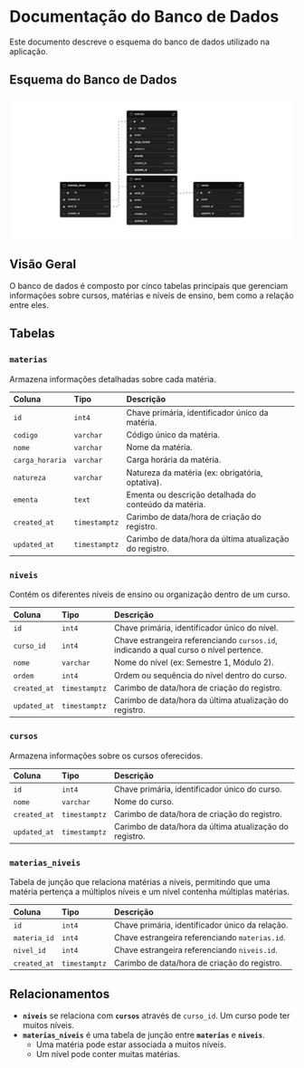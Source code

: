 # Documentação do Banco de Dados

Este documento descreve o esquema do banco de dados utilizado na aplicação.

## Esquema do Banco de Dados

![Esquema do Banco de Dados](/assets/supabase-schema-lijmhbstgdinsukovyfl.png)

## Visão Geral

O banco de dados é composto por cinco tabelas principais que gerenciam informações sobre cursos, matérias e níveis de ensino, bem como a relação entre eles.

## Tabelas

### `materias`

Armazena informações detalhadas sobre cada matéria.

| Coluna        | Tipo       | Descrição                                         |
| :------------ | :--------- | :------------------------------------------------ |
| `id`          | `int4`     | Chave primária, identificador único da matéria.   |
| `codigo`      | `varchar`  | Código único da matéria.                          |
| `nome`        | `varchar`  | Nome da matéria.                                  |
| `carga_horaria` | `varchar`  | Carga horária da matéria.                         |
| `natureza`    | `varchar`  | Natureza da matéria (ex: obrigatória, optativa).  |
| `ementa`      | `text`     | Ementa ou descrição detalhada do conteúdo da matéria. |
| `created_at`  | `timestamptz` | Carimbo de data/hora de criação do registro.     |
| `updated_at`  | `timestamptz` | Carimbo de data/hora da última atualização do registro. |

### `niveis`

Contém os diferentes níveis de ensino ou organização dentro de um curso.

| Coluna        | Tipo       | Descrição                                         |
| :------------ | :--------- | :------------------------------------------------ |
| `id`          | `int4`     | Chave primária, identificador único do nível.     |
| `curso_id`    | `int4`     | Chave estrangeira referenciando `cursos.id`, indicando a qual curso o nível pertence. |
| `nome`        | `varchar`  | Nome do nível (ex: Semestre 1, Módulo 2).         |
| `ordem`       | `int4`     | Ordem ou sequência do nível dentro do curso.      |
| `created_at`  | `timestamptz` | Carimbo de data/hora de criação do registro.     |
| `updated_at`  | `timestamptz` | Carimbo de data/hora da última atualização do registro. |

### `cursos`

Armazena informações sobre os cursos oferecidos.

| Coluna        | Tipo       | Descrição                                         |
| :------------ | :--------- | :------------------------------------------------ |
| `id`          | `int4`     | Chave primária, identificador único do curso.     |
| `nome`        | `varchar`  | Nome do curso.                                    |
| `created_at`  | `timestamptz` | Carimbo de data/hora de criação do registro.     |
| `updated_at`  | `timestamptz` | Carimbo de data/hora da última atualização do registro. |

### `materias_niveis`

Tabela de junção que relaciona matérias a níveis, permitindo que uma matéria pertença a múltiplos níveis e um nível contenha múltiplas matérias.

| Coluna        | Tipo       | Descrição                                         |
| :------------ | :--------- | :------------------------------------------------ |
| `id`          | `int4`     | Chave primária, identificador único da relação.   |
| `materia_id`  | `int4`     | Chave estrangeira referenciando `materias.id`.    |
| `nivel_id`    | `int4`     | Chave estrangeira referenciando `niveis.id`.      |
| `created_at`  | `timestamptz` | Carimbo de data/hora de criação do registro.     |

## Relacionamentos

* **`niveis`** se relaciona com **`cursos`** através de `curso_id`. Um curso pode ter muitos níveis.
* **`materias_niveis`** é uma tabela de junção entre **`materias`** e **`niveis`**.
    * Uma matéria pode estar associada a muitos níveis.
    * Um nível pode conter muitas matérias.